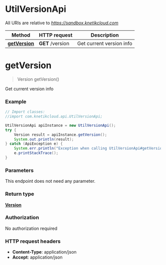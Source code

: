 # UtilVersionApi

All URIs are relative to *https://sandbox.knetikcloud.com*

Method | HTTP request | Description
------------- | ------------- | -------------
[**getVersion**](UtilVersionApi.md#getVersion) | **GET** /version | Get current version info


<a name="getVersion"></a>
# **getVersion**
> Version getVersion()

Get current version info

### Example
```java
// Import classes:
//import com.knetikcloud.api.UtilVersionApi;

UtilVersionApi apiInstance = new UtilVersionApi();
try {
    Version result = apiInstance.getVersion();
    System.out.println(result);
} catch (ApiException e) {
    System.err.println("Exception when calling UtilVersionApi#getVersion");
    e.printStackTrace();
}
```

### Parameters
This endpoint does not need any parameter.

### Return type

[**Version**](Version.md)

### Authorization

No authorization required

### HTTP request headers

 - **Content-Type**: application/json
 - **Accept**: application/json

